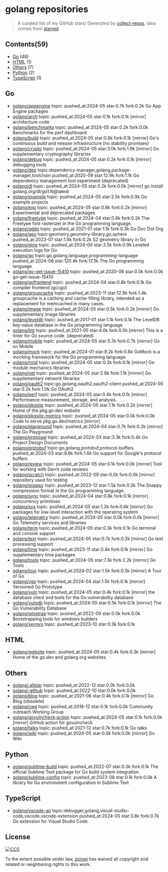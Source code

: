 # golang repositories


> A curated list of my GitHub stars!  Generated by [collect-repos](https://github.com/zoroqi/collect-repos), idea comes from [starred](https://github.com/maguowei/starred)  


## Contents(59)

- [Go](#go) (48)
- [HTML](#html) (1)
- [Others](#others) (7)
- [Python](#python) (2)
- [TypeScript](#typescript) (1)

## Go

- [golang/appengine](https://github.com/golang/appengine) topic: pushed_at:2024-05 star:0.7k fork:0.2k Go App Engine packages
- [golang/arch](https://github.com/golang/arch) topic: pushed_at:2024-05 star:0.1k fork:0.1k [mirror] architecture code
- [golang/benchmarks](https://github.com/golang/benchmarks) topic: pushed_at:2024-05 star:0.2k fork:0.0k Benchmarks for the perf dashboard
- [golang/build](https://github.com/golang/build) topic: pushed_at:2024-05 star:0.6k fork:0.1k [mirror] Go's continuous build and release infrastructure (no stability promises)
- [golang/crypto](https://github.com/golang/crypto) topic: pushed_at:2024-05 star:3.0k fork:1.9k [mirror] Go supplementary cryptography libraries
- [golang/debug](https://github.com/golang/debug) topic: pushed_at:2024-05 star:0.2k fork:0.1k [mirror] debugging tools
- [golang/dep](https://github.com/golang/dep) topic:dependency-manager,golang,package-manager,toolchain pushed_at:2020-09 star:12.9k fork:1.1k Go dependency management tool experiment (deprecated)
- [golang/dl](https://github.com/golang/dl) topic: pushed_at:2024-05 star:0.2k fork:0.0k [mirror] go install golang.org/dl/go1.N@latest
- [golang/example](https://github.com/golang/example) topic: pushed_at:2024-05 star:2.5k fork:0.9k Go example projects
- [golang/exp](https://github.com/golang/exp) topic: pushed_at:2024-05 star:0.8k fork:0.2k [mirror] Experimental and deprecated packages
- [golang/freetype](https://github.com/golang/freetype) topic: pushed_at:2024-04 star:0.8k fork:0.2k The Freetype font rasterizer in the Go programming language.
- [golang/gddo](https://github.com/golang/gddo) topic: pushed_at:2021-01 star:1.1k fork:0.3k Go Doc Dot Org
- [golang/geo](https://github.com/golang/geo) topic:geometry,geometry-library,go,sphere pushed_at:2023-07 star:1.6k fork:0.2k S2 geometry library in Go
- [golang/glog](https://github.com/golang/glog) topic: pushed_at:2024-04 star:3.5k fork:0.9k Leveled execution logs for Go
- [golang/go](https://github.com/golang/go) topic:go,golang,language,programming-language pushed_at:2024-06 star:120.4k fork:17.3k The Go programming language
- [golang/go-get-issue-15410](https://github.com/golang/go-get-issue-15410) topic: pushed_at:2020-08 star:0.0k fork:0.0k go-get-issue-15410
- [golang/gofrontend](https://github.com/golang/gofrontend) topic: pushed_at:2024-04 star:0.8k fork:0.1k Go compiler frontend (gccgo)
- [golang/groupcache](https://github.com/golang/groupcache) topic: pushed_at:2023-11 star:12.8k fork:1.4k groupcache is a caching and cache-filling library, intended as a replacement for memcached in many cases.
- [golang/image](https://github.com/golang/image) topic: pushed_at:2024-05 star:0.5k fork:0.2k [mirror] Go supplementary image libraries
- [golang/leveldb](https://github.com/golang/leveldb) topic: pushed_at:2017-01 star:1.1k fork:0.1k The LevelDB key-value database in the Go programming language.
- [golang/lint](https://github.com/golang/lint) topic: pushed_at:2021-05 star:4.0k fork:0.5k [mirror] This is a linter for Go source code. (deprecated)
- [golang/mobile](https://github.com/golang/mobile) topic: pushed_at:2024-05 star:5.7k fork:0.7k [mirror] Go on Mobile
- [golang/mock](https://github.com/golang/mock) topic: pushed_at:2024-01 star:9.2k fork:0.6k GoMock is a mocking framework for the Go programming language.
- [golang/mod](https://github.com/golang/mod) topic: pushed_at:2024-05 star:0.2k fork:0.1k [mirror] Go module mechanics libraries
- [golang/net](https://github.com/golang/net) topic: pushed_at:2024-05 star:2.8k fork:1.1k [mirror] Go supplementary network libraries
- [golang/oauth2](https://github.com/golang/oauth2) topic:go,golang,oauth2,oauth2-client pushed_at:2024-05 star:5.2k fork:1.0k Go OAuth2
- [golang/perf](https://github.com/golang/perf) topic: pushed_at:2024-05 star:0.4k fork:0.1k [mirror] Performance measurement, storage, and analysis.
- [golang/pkgsite](https://github.com/golang/pkgsite) topic: pushed_at:2024-05 star:1.1k fork:0.2k [mirror] Home of the pkg.go.dev website
- [golang/pkgsite-metrics](https://github.com/golang/pkgsite-metrics) topic: pushed_at:2024-05 star:0.0k fork:0.0k Code to serve pkg.go.dev/metrics [mirror]
- [golang/playground](https://github.com/golang/playground) topic: pushed_at:2024-04 star:0.7k fork:0.2k [mirror] The Go Playground
- [golang/proposal](https://github.com/golang/proposal) topic: pushed_at:2024-03 star:3.3k fork:0.4k Go Project Design Documents
- [golang/protobuf](https://github.com/golang/protobuf) topic:go,golang,protobuf,protocol-buffers pushed_at:2024-03 star:9.6k fork:1.6k Go support for Google's protocol buffers
- [golang/review](https://github.com/golang/review) topic: pushed_at:2024-05 star:0.1k fork:0.0k [mirror] Tool for working with Gerrit code reviews
- [golang/scratch](https://github.com/golang/scratch) topic: pushed_at:2022-09 star:0.0k fork:0.0k [mirror] repository used for testing
- [golang/snappy](https://github.com/golang/snappy) topic: pushed_at:2023-12 star:1.5k fork:0.2k The Snappy compression format in the Go programming language.
- [golang/sync](https://github.com/golang/sync) topic: pushed_at:2024-04 star:0.8k fork:0.1k [mirror] concurrency primitives
- [golang/sys](https://github.com/golang/sys) topic: pushed_at:2024-05 star:1.2k fork:0.6k [mirror] Go packages for low-level interaction with the operating system
- [golang/telemetry](https://github.com/golang/telemetry) topic: pushed_at:2024-05 star:0.0k fork:0.0k [mirror] Go Telemetry services and libraries
- [golang/term](https://github.com/golang/term) topic: pushed_at:2024-05 star:0.3k fork:0.1k Go terminal and console support
- [golang/text](https://github.com/golang/text) topic: pushed_at:2024-05 star:0.7k fork:0.3k [mirror] Go text processing support
- [golang/time](https://github.com/golang/time) topic: pushed_at:2023-11 star:0.4k fork:0.1k [mirror] Go supplementary time packages
- [golang/tools](https://github.com/golang/tools) topic: pushed_at:2024-05 star:7.3k fork:2.2k [mirror] Go Tools
- [golang/tour](https://github.com/golang/tour) topic: pushed_at:2024-02 star:1.5k fork:0.5k [mirror] A Tour of Go
- [golang/vgo](https://github.com/golang/vgo) topic: pushed_at:2024-04 star:1.5k fork:0.1k [mirror] Versioned Go Prototype
- [golang/vuln](https://github.com/golang/vuln) topic: pushed_at:2024-05 star:0.4k fork:0.1k [mirror] the database client and tools for the Go vulnerability database
- [golang/vulndb](https://github.com/golang/vulndb) topic: pushed_at:2024-05 star:0.5k fork:0.1k [mirror] The Go Vulnerability Database
- [golang/winstrap](https://github.com/golang/winstrap) topic: pushed_at:2022-09 star:0.0k fork:0.0k Bootstrapping tools for windows builders
- [golang/xerrors](https://github.com/golang/xerrors) topic: pushed_at:2023-10 star:0.3k fork:0.1k 

## HTML

- [golang/website](https://github.com/golang/website) topic: pushed_at:2024-05 star:0.4k fork:0.3k [mirror] Home of the go.dev and golang.org websites

## Others

- [golang/.allstar](https://github.com/golang/.allstar) topic: pushed_at:2022-12 star:0.0k fork:0.0k 
- [golang/.github](https://github.com/golang/.github) topic: pushed_at:2022-10 star:0.0k fork:0.0k 
- [golang/blog](https://github.com/golang/blog) topic: pushed_at:2021-06 star:0.4k fork:0.1k [mirror] Go Blog (obsolete)
- [golang/cwg](https://github.com/golang/cwg) topic: pushed_at:2018-12 star:0.1k fork:0.0k Community outreach Working Group
- [golang/govulncheck-action](https://github.com/golang/govulncheck-action) topic: pushed_at:2024-05 star:0.1k fork:0.0k [mirror] GitHub action for govulncheck
- [golang/talks](https://github.com/golang/talks) topic: pushed_at:2021-12 star:0.7k fork:0.1k Go talks
- [golang/wiki](https://github.com/golang/wiki) topic: pushed_at:2024-05 star:0.0k fork:0.0k [mirror] Go Wiki

## Python

- [golang/sublime-build](https://github.com/golang/sublime-build) topic: pushed_at:2022-07 star:0.3k fork:0.1k The official Sublime Text package for Go build system integration.
- [golang/sublime-config](https://github.com/golang/sublime-config) topic: pushed_at:2023-08 star:0.1k fork:0.0k A library for Go environment configuration in Sublime Text

## TypeScript

- [golang/vscode-go](https://github.com/golang/vscode-go) topic:debugger,golang,visual-studio-code,vscode,vscode-extension pushed_at:2024-05 star:3.8k fork:0.7k Go extension for Visual Studio Code


## License

[![CC0](http://mirrors.creativecommons.org/presskit/buttons/88x31/svg/cc-zero.svg)](https://creativecommons.org/publicdomain/zero/1.0/)

To the extent possible under law, [zoroqi](https://github.com/zoroqi) has waived all copyright and related or neighboring rights to this work.
